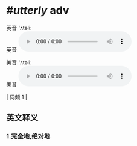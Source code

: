 # ***\#utterly*** adv
英音 'ʌtəli:  
英音
<audio src="./media/utterly1.aac" controls="controls"></audio>

美音 'ʌtəli:  
美音
<audio src="./media/utterly2.aac" controls="controls"></audio>



| 词频 1 |  

英文释义
---
### 1.**完全地,绝对地**  


